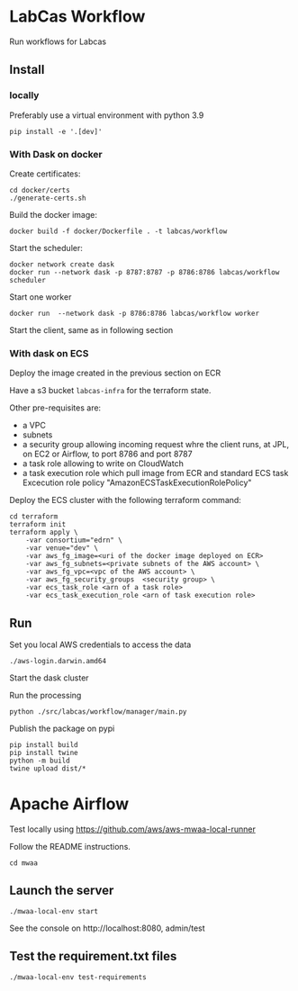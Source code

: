 # LabCas Workflow

Run workflows for Labcas


## Install

### locally

Preferably use a virtual environment with python 3.9


    pip install -e '.[dev]'

### With Dask on docker

Create certificates:

    cd docker/certs
    ./generate-certs.sh

Build the docker image:

    docker build -f docker/Dockerfile . -t labcas/workflow

Start the scheduler:

    docker network create dask
    docker run --network dask -p 8787:8787 -p 8786:8786 labcas/workflow scheduler

Start one worker

    docker run  --network dask -p 8786:8786 labcas/workflow worker 


Start the client, same as in following section


### With dask on ECS

Deploy the image created in the previous section on ECR

Have a s3 bucket `labcas-infra` for the terraform state.

Other pre-requisites are:
 - a VPC
 - subnets
 - a security group allowing incoming request whre the client runs, at JPL, on EC2 or Airflow, to port 8786 and port 8787
 - a task role allowing to write on CloudWatch
 - a task execution role which pull image from ECR and standard ECS task Excecution role policy "AmazonECSTaskExecutionRolePolicy"
 

Deploy the ECS cluster with the following terraform command:

    cd terraform
    terraform init
    terraform apply \
        -var consortium="edrn" \
        -var venue="dev" \
        -var aws_fg_image=<uri of the docker image deployed on ECR>
        -var aws_fg_subnets=<private subnets of the AWS account> \
        -var aws_fg_vpc=<vpc of the AWS account> \
        -var aws_fg_security_groups  <security group> \
        -var ecs_task_role <arn of a task role>
        -var ecs_task_execution_role <arn of task execution role>

## Run

Set you local AWS credentials to access the data


    ./aws-login.darwin.amd64


Start the dask cluster


Run the processing


    python ./src/labcas/workflow/manager/main.py

Publish the package on pypi

    pip install build
    pip install twine
    python -m build
    twine upload dist/*


# Apache Airflow

Test locally using https://github.com/aws/aws-mwaa-local-runner

Follow the README instructions.

    cd mwaa
    
## Launch the server

    ./mwaa-local-env start

See the console on http://localhost:8080, admin/test

## Test the requirement.txt files
 
    ./mwaa-local-env test-requirements






